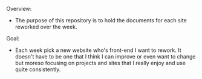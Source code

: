 Overview: 
- The purpose of this repository is to hold the documents for each site reworked over the week. 

Goal:
- Each week pick a new website who's front-end I want to rework. It doesn't have to be one that I think I can improve or even want to change but moreso focusing on projects and sites that I really enjoy and use quite consistently. 
